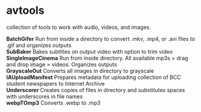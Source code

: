 # avtools
collection of tools to work with audio, videos, and images.

<b>BatchGifer</b> Run from inside a directory to convert .mkv, .mp4, or .avi files to .gif and organizes outputs <br>
<b>SubBaker</b> Bakes subtitles on output video with option to trim video  <br>
<b>SingleImageCinema</b> Run from inside directory. All available mp3s + drag and drop image = videos. Organizes outputs <br>
<b>GrayscaleOut</b> Converts all images in directory to grayscale <br>
<b>IAUploadManifest</b> Prepares metadata for uploading collection of BCC student newspapers to Internet Archive <br>
<b>Underscorer</b> Creates copies of files in directory and substitutes spaces with underscores in file names <br>
<b>webpTOmp3</b> Converts .webp to .mp3
